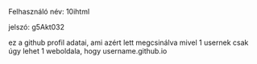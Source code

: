 Felhasználó név: 10ihtml

jelszó: g5Akt032

ez a github profil adatai, ami azért lett megcsinálva mivel 1 usernek csak úgy lehet 1 weboldala, hogy username.github.io
